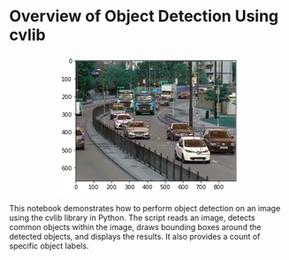 # Overview of Object Detection Using cvlib

<p align="center">
  <img src="https://github.com/naufaljaya/wowrack-cv-porto/blob/main/asset/Object%20detection%20image.png?raw=true" alt="Sublime's custom image"/>
</p>
This notebook demonstrates how to perform object detection on an image using the cvlib library in Python. The script reads an image, detects common objects within the image, draws bounding boxes around the detected objects, and displays the results. It also provides a count of specific object labels.
